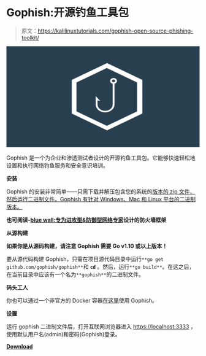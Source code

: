 # Gophish:开源钓鱼工具包

> 原文：<https://kalilinuxtutorials.com/gophish-open-source-phishing-toolkit/>

[![Gophish : Open-Source Phishing Toolkit](img/8c3457f628bfe137f7ae8439335af4c8.png "Gophish : Open-Source Phishing Toolkit")](https://1.bp.blogspot.com/-bxuBbc3wnHw/Xii2v9pp20I/AAAAAAAAEiA/ezSeNti-uwY3khGGu1VXT9BMrcM0jEXiQCLcBGAsYHQ/s1600/Gophish%25281%2529.png)

Gophish 是一个为企业和渗透测试者设计的开源钓鱼工具包。它能够快速轻松地设置和执行网络钓鱼服务和安全意识培训。

**安装**

Gophish 的安装非常简单——只需下载并解压包含您的系统的[版本的 zip 文件，然后运行二进制文件。Gophish 有针对 Windows、Mac 和 Linux 平台的二进制版本。](https://github.com/gophish/gophish/releases/)

**也可阅读-[blue wall:专为进攻型&防御型网络专家](https://kalilinuxtutorials.com/bluewall/)设计的防火墙框架**

**从源构建**

**如果你是从源码构建，请注意 Gophish 需要 Go v1.10 或以上版本！**

要从源代码构建 Gophish，只需在项目源代码目录中运行`**go get github.com/gophish/gophish**`和 **`cd`** 。然后，运行`**go build**`。在这之后，在当前目录中应该有一个名为`**gophish**`的二进制文件。

**码头工人**

你也可以通过一个非官方的 Docker 容器[在这里](https://hub.docker.com/r/matteoggl/gophish/)使用 Gophish。

**设置**

运行 gophish 二进制文件后，打开互联网浏览器进入 [https://localhost:3333](https://localhost:3333) ，使用默认用户名(admin)和密码(Gophish)登录。

[**Download**](https://github.com/gophish/gophish)